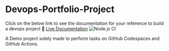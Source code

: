 # Devops-Portfolio-Project
Click on the below link to see the documentation for your reference to build a devops project
📄 [Live Documentation](https://playlikesam.github.io/devops-portfolio-project/)
![Node.js CI](https://github.com/playlikesam/devops-portfolio-project/actions/workflows/ci.yml/badge.svg)

A Demo project solely made to perform tasks on GitHub Codespaces and GitHub Actions.

